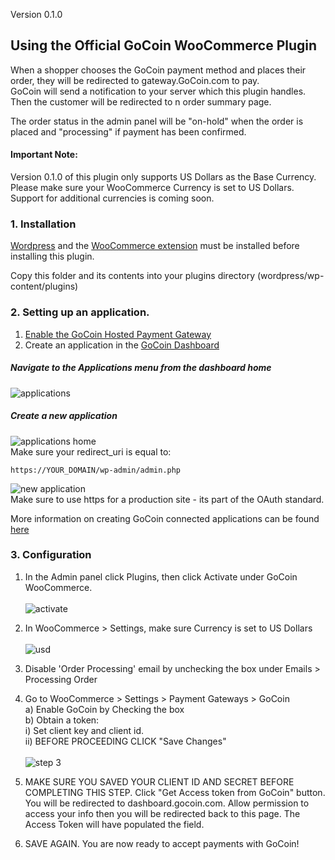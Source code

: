 Version 0.1.0

## Using the Official GoCoin WooCommerce Plugin
When a shopper chooses the GoCoin payment method and places their order, they will be redirected to gateway.GoCoin.com to pay.  
GoCoin will send a notification to your server which this plugin handles.  Then the customer will be redirected to n order summary page.  

The order status in the admin panel will be "on-hold" when the order is placed and "processing" if payment has been confirmed. 

#### Important Note: 
Version 0.1.0 of this plugin only supports US Dollars as the Base Currency. Please make sure your WooCommerce Currency is set to US Dollars. Support for additional currencies is coming soon. 

### 1. Installation
[Wordpress](http://www.wordpress.org) and the [WooCommerce extension](http://wordpress.org/plugins/woocommerce/) must be installed before installing this plugin.

Copy this folder and its contents into your plugins directory (wordpress/wp-content/plugins)

### 2. Setting up an application.
1) [Enable the GoCoin Hosted Payment Gateway](http://www.gocoin.com/docs/hosted_gateway)<br>
2) Create an application in the [GoCoin Dashboard](https://dashboard.gocoin.com)

##### Navigate to the Applications menu from the dashboard home<br>
![applications](https://dl.dropboxusercontent.com/spa/pvghiam459l0yh2/rj1pj_-a.png)

##### Create a new application <br>
![applications home](https://dl.dropboxusercontent.com/spa/pvghiam459l0yh2/s61g2gn8.png)<br>
Make sure your redirect_uri is equal to:

```
https://YOUR_DOMAIN/wp-admin/admin.php
```

![new application](https://dl.dropboxusercontent.com/spa/pvghiam459l0yh2/d5tqf3zq.png)<br>
Make sure to use https for a production site - its part of the OAuth standard.

More information on creating GoCoin connected applications can be found [here](http://www.gocoin.com/docs/create_application)

### 3. Configuration

1. In the Admin panel click Plugins, then click Activate under GoCoin WooCommerce. <br><br>
![activate](https://dl.dropboxusercontent.com/spa/pvghiam459l0yh2/eleb5ers.png)<br>
2. In WooCommerce > Settings, make sure Currency is set to US Dollars <br><br>
![usd](https://dl.dropboxusercontent.com/spa/pvghiam459l0yh2/j4a-5r70.png)<br>

3. Disable 'Order Processing' email by unchecking the box under Emails > Processing Order <br>

4. Go to WooCommerce > Settings > Payment Gateways > GoCoin <br>
  a) Enable GoCoin by Checking the box <br>
  b) Obtain a token:<br>
    i) Set client key and client id. <br>
    ii) BEFORE PROCEEDING CLICK "Save Changes" <br>
    <br>
![step 3](https://dl.dropboxusercontent.com/spa/pvghiam459l0yh2/2duixbff.png)
 
5. MAKE SURE YOU SAVED YOUR CLIENT ID AND SECRET BEFORE COMPLETING THIS STEP. Click "Get Access token from GoCoin" button. You will be redirected to dashboard.gocoin.com. Allow permission to access your info then you will be redirected back to this page. The Access Token will have populated the field.  
6. SAVE AGAIN. You are now ready to accept payments with GoCoin!






	
	